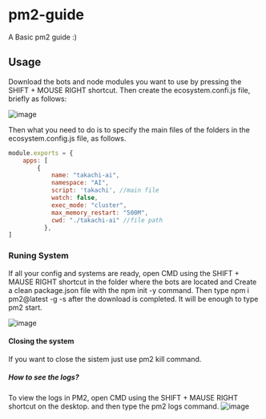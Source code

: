 # pm2-guide
A Basic pm2 guide :)


## Usage
Download the bots and node modules you want to use by pressing the SHIFT + MOUSE RIGHT shortcut.
Then create the ecosystem.confi.js file, briefly as follows:

![image](https://github.com/takachim/pm2-guide/assets/109786377/2c7dd98d-28e4-456d-813e-f98f36bb79be)


Then what you need to do is to specify the main files of the folders in the ecosystem.config.js file, as follows.
```js
module.exports = {
    apps: [
        {
            name: "takachi-ai",
            namespace: "AI",
            script: 'takachi', //main file
            watch: false,
            exec_mode: "cluster",
            max_memory_restart: "500M",
            cwd: "./takachi-ai" //file path
          },
]
```

### Runing System
If all your config and systems are ready, open CMD using the SHIFT + MAUSE RIGHT shortcut in the folder where the bots are located and
Create a clean package.json file with the npm init -y command.
Then type npm i pm2@latest -g -s after the download is completed.
It will be enough to type pm2 start.

![image](https://github.com/takachim/pm2-guide/assets/109786377/6976ebea-245e-4071-996c-9f6b8926e9d6)

#### Closing the system
If you want to close the sistem just use pm2 kill command.

##### How to see the logs?
To view the logs in PM2, open CMD using the SHIFT + MAUSE RIGHT shortcut on the desktop.
and then type the pm2 logs command.
![image](https://github.com/takachim/pm2-guide/assets/109786377/90a2fefb-f71f-4bb1-ba73-f30b7f90b408)

